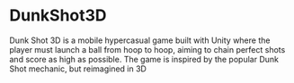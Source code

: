 # DunkShot3D
Dunk Shot 3D is a mobile hypercasual game built with Unity where the player must launch a ball from hoop to hoop, aiming to chain perfect shots and score as high as possible.  The game is inspired by the popular Dunk Shot mechanic, but reimagined in 3D
